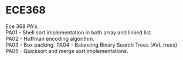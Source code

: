 # ECE368
Ece 368 PA's.  
PA01 - Shell sort implementation in both array and linked list.  
PA02 - Huffman encoding algorithm.  
PA03 - Box packing.
PA04 - Balancing Binary Search Trees (AVL trees)
PA05 - Quicksort and merge sort implementations.

